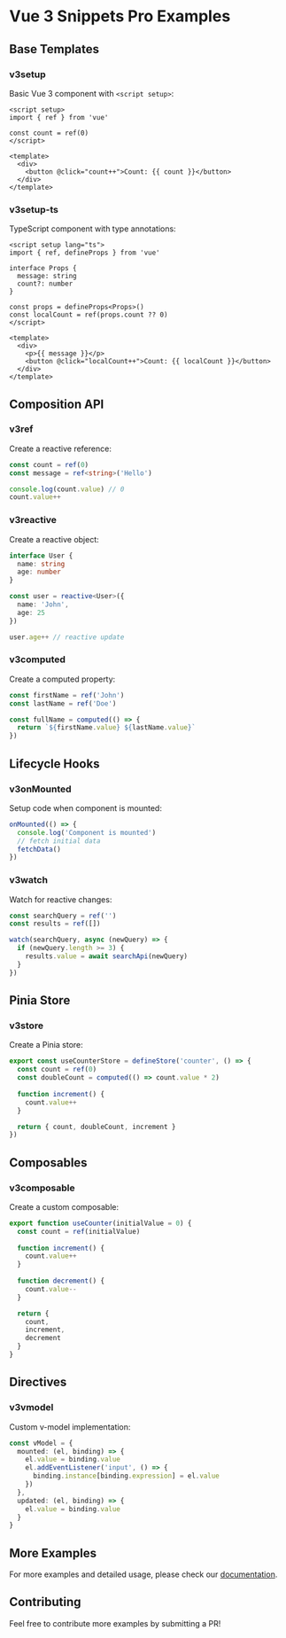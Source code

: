 # Vue 3 Snippets Pro Examples

## Base Templates

### v3setup
Basic Vue 3 component with `<script setup>`:
```vue
<script setup>
import { ref } from 'vue'

const count = ref(0)
</script>

<template>
  <div>
    <button @click="count++">Count: {{ count }}</button>
  </div>
</template>
```

### v3setup-ts
TypeScript component with type annotations:
```vue
<script setup lang="ts">
import { ref, defineProps } from 'vue'

interface Props {
  message: string
  count?: number
}

const props = defineProps<Props>()
const localCount = ref(props.count ?? 0)
</script>

<template>
  <div>
    <p>{{ message }}</p>
    <button @click="localCount++">Count: {{ localCount }}</button>
  </div>
</template>
```

## Composition API

### v3ref
Create a reactive reference:
```typescript
const count = ref(0)
const message = ref<string>('Hello')

console.log(count.value) // 0
count.value++
```

### v3reactive
Create a reactive object:
```typescript
interface User {
  name: string
  age: number
}

const user = reactive<User>({
  name: 'John',
  age: 25
})

user.age++ // reactive update
```

### v3computed
Create a computed property:
```typescript
const firstName = ref('John')
const lastName = ref('Doe')

const fullName = computed(() => {
  return `${firstName.value} ${lastName.value}`
})
```

## Lifecycle Hooks

### v3onMounted
Setup code when component is mounted:
```typescript
onMounted(() => {
  console.log('Component is mounted')
  // fetch initial data
  fetchData()
})
```

### v3watch
Watch for reactive changes:
```typescript
const searchQuery = ref('')
const results = ref([])

watch(searchQuery, async (newQuery) => {
  if (newQuery.length >= 3) {
    results.value = await searchApi(newQuery)
  }
})
```

## Pinia Store

### v3store
Create a Pinia store:
```typescript
export const useCounterStore = defineStore('counter', () => {
  const count = ref(0)
  const doubleCount = computed(() => count.value * 2)
  
  function increment() {
    count.value++
  }

  return { count, doubleCount, increment }
})
```

## Composables

### v3composable
Create a custom composable:
```typescript
export function useCounter(initialValue = 0) {
  const count = ref(initialValue)
  
  function increment() {
    count.value++
  }
  
  function decrement() {
    count.value--
  }

  return {
    count,
    increment,
    decrement
  }
}
```

## Directives

### v3vmodel
Custom v-model implementation:
```typescript
const vModel = {
  mounted: (el, binding) => {
    el.value = binding.value
    el.addEventListener('input', () => {
      binding.instance[binding.expression] = el.value
    })
  },
  updated: (el, binding) => {
    el.value = binding.value
  }
}
```

## More Examples

For more examples and detailed usage, please check our [documentation](https://github.com/reed-soul/vscode-vue3-snippet-collection/blob/main/docs/README.md).

## Contributing

Feel free to contribute more examples by submitting a PR!